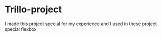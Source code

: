 # Trillo-project
 I made this project special for my experience and I used in these project special flexbox
